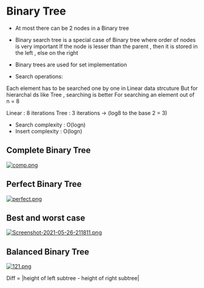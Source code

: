 # Binary Tree

- At most there can be 2 nodes in a Binary tree

- Binary search tree is a special case of Binary tree where order of nodes is very important 
  If the node is lesser than the parent , then it is stored in the left , else on the right

- Binary trees are used for set implementation 

- Search operations:

Each element has to be searched one by one in Linear data strcuture 
But for hierarchal ds like Tree , searching is better 
For searching an element out of n = 8

Linear  : 8 iterations
Tree    : 3 iterations -> (log8 to the base 2 =  3)

- Search complexity : O(logn)
- Insert complexity : O(logn)

## Complete Binary Tree

[![comp.png](https://i.postimg.cc/tghf6VHB/comp.png)](https://postimg.cc/d7V4P33C)

## Perfect Binary Tree

[![perfect.png](https://i.postimg.cc/QttfmjYT/perfect.png)](https://postimg.cc/B8r5Qf0S)

## Best and worst case 

[![Screenshot-2021-05-26-211811.png](https://i.postimg.cc/T25zvcQW/Screenshot-2021-05-26-211811.png)](https://postimg.cc/G9r7kGWc)

## Balanced Binary Tree 

[![121.png](https://i.postimg.cc/13WJgy1Z/121.png)](https://postimg.cc/k2bxz35j)

Diff = |height of left subtree - height of right subtree|